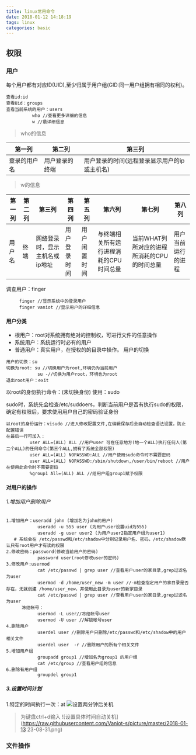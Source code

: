 ```yaml
---
title: linux常用命令
date: 2018-01-12 14:18:19
tags: linux
categories: basic
---
```

## 权限
### 用户
每个用户都有对应ID(UID),至少归属于用户组(GID:同一用户组拥有相同的权利)。
```
查看id:id
查看Uid：groups
查看当前系统的用户：users
          who //查看更多详细的信息
          w //最详细信息
```
 
>who的信息

第一列|第二列|第三列
--|--|--
登录的用户名|用户登录的终端|用户登录的时间(远程登录显示用户的ip或主机名)

>w的信息

第一列|第二列|第三列|第四列|第五列|第六列|第七列|第八列
--|--|--|--|--|--|--|--
用户名|终端|网络登录时，显示主机名或ip地址|用户登录时间|用户闲置时间|与终端相关所有运行进程消耗的CPU时间总量|当前WHAT列所对应的进程所消耗的CPU的时间总量|用户当前运行的进程

调查用户：finger
```
     finger //显示系统中的登录用户
     finger vaniot //显示用户的详细信息
```
#### 用户分类
- 根用户：root对系统拥有绝对的控制权，可进行文件的任意操作
- 系统用户：系统运行时必有的用户
- 普通用户：真实用户，在授权的的目录中操作。
用户的切换
```
用户的切换：su
切换为root: su //切换用户为root,环境仍为当前用户
            su -//切换为用户root，环境也为root
退出root用户：exit
```
以root的身份执行命令：(未切换身份)
使用：sudo

sudo时，系统先会检查/etc/suddoers，判断当前用户是否有执行sudo的权限，确定有权限后，要求使用用户自己的密码验证身份

```
以root的身份运行：visudo //进入修改配置文件,在编辑保存后会自动检查语法设置，防止配置错误
在最后一行可加入：
         user ALL=(ALL) ALL //用户user 可在任意地方(地一个ALL)执行任何人(第二个ALL)的任何命令(第三个ALL,拥有了系统全部权限)
         user ALL=(ALL) NOPASSWD:ALL //用户使用sudo命令时不需要密码
         user ALL=(ALL) NOPASSWD:/sbin/shutdown,/user/bin/reboot //用户在使用此命令时不需要密码
         %group1 All=(ALL) ALL //给用户组group1赋予权限
```
#### 对用户的操作
###### 1.增加用户删除用户
```
1.增加用户：useradd john (增加名为john的用户)
            useradd -u 555 user (为用户user设置uid为555) 
            useradd -g user user2 (为用户user2指定用户组为user1)
   # 系统会在 /etc/passwd和/etc/shadow中分别记录用户名、密码，/etc/shadow默认只有root用户才有读的权限
2.修改密码：password(修改当前用户的密码)  
            password user(root修改user的密码) 
3.修改用户:usermod
            cat /etc/passwd | grep user //查看用户user的家目录,grep过滤名为user
            usermod -d /home/user_new -m user //-m检查指定用户的家目录是否存在，无就创建 /home/user_new，并使用此目录为user的新家目录
            cat /etc/passwd | grep user //查看用户user的家目录,grep过滤名为user
      冻结帐号：
            usermod -L user//冻结帐号user
            usermod -U user //解锁帐号user
4.删除用户
            userdel user //删除用户只删除/etc/passwd和/etc/shadow中的用户相关文件
            userdel user  -r //删除用户的所有个相关文件
5.增加用户组
            groupadd group1 //增加名为group1 的用户组
            cat /etc/group //查看用户组的信息
6.删除有用户组
            groupdel group1
```
##### 3.设置时间计划
   1.特定的时间执行一次：at
   ![设置两分钟后关机](https://raw.githubusercontent.com/Vaniot-s/picture/master/2018-01-13%2023-08-31.png)
   ><EOT>为键盘ctrl+d输入
   ![设置具体时间自动关机](https://raw.githubusercontent.com/Vaniot-s/picture/master/2018-01-13 23-08-31.png)
### 文件操作